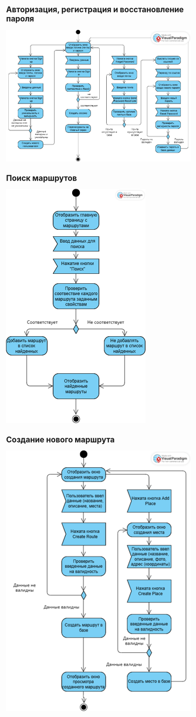 ## Авторизация, регистрация и восстановление пароля
![Authentication States](img/act1.png)

## Поиск маршрутов
![Search States](img/act3.png)

## Создание нового маршрута
![Content Creation States](img/act2.png)

